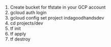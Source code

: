 1. Create bucket for tfstate in your GCP account
2. gcloud auth login
3. gcloud config set project indagoodhandsdev 
4. cd projects/dev
5. tf init
6. tf apply
7. tf destroy